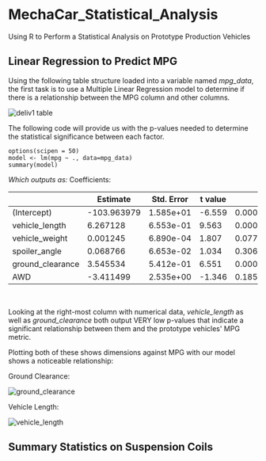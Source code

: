 # MechaCar_Statistical_Analysis
Using R to Perform a Statistical Analysis on Prototype Production Vehicles


## Linear Regression to Predict MPG

Using the following table structure loaded into a variable named *mpg_data*, the first task is to use a Multiple Linear Regression model to determine if there is a relationship between the MPG column and other columns.</br>

![deliv1 table](https://user-images.githubusercontent.com/14188580/121822791-a0b6d800-cc66-11eb-9460-df3e780636e7.PNG)

The following code will provide us with the p-values needed to determine the statistical significance between each factor.</br>

```
options(scipen = 50)
model <- lm(mpg ~ ., data=mpg_data)
summary(model)
```
*Which outputs as:*
Coefficients:


|                  |Estimate    |Std. Error  |t value |Pr(>t)   |&emsp;|
|------------------|------------|------------|--------|-----------|----|
|(Intercept)       |-103.963979  |1.585e+01   |-6.559  |0.0000000507794    |*** |
|vehicle_length    |6.267128       |6.553e-01   |9.563   |0.0000000000026    |***|
|vehicle_weight    |0.001245   |6.890e-04   |1.807   |0.0776     |.|  
|spoiler_angle     |0.068766      |6.653e-02   |1.034   |0.3069     |   |
|ground_clearance  |3.545534       |5.412e-01   |6.551   |0.0000000521269   |*** |
|AWD               |-3.411499  |2.535e+00   |-1.346  |0.1852     |  |
</br>

Looking at the right-most column with numerical data, *vehicle_length* as well as *ground_clearance* both output VERY low p-values that indicate a significant relationship between them and the prototype vehicles' MPG metric.</br>

Plotting both of these shows dimensions against MPG with our model shows a noticeable relationship:

Ground Clearance:

![ground_clearance](https://user-images.githubusercontent.com/14188580/121827898-70c9fd80-cc83-11eb-82b7-14faa341cac8.png)

Vehicle Length:

![vehicle_length](https://user-images.githubusercontent.com/14188580/121827906-77f10b80-cc83-11eb-9931-ac49f02d71dc.png)








## Summary Statistics on Suspension Coils
